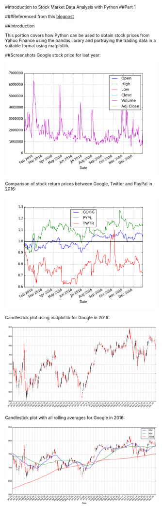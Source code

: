 #Introduction to Stock Market Data Analysis with Python
##Part 1

###Referenced from this [blogpost](https://ntguardian.wordpress.com/2016/09/19/introduction-stock-market-data-python-1/)

##Introduction

This portion covers how Python can be used to obtain stock prices from Yahoo Finance using the pandas library and portraying the trading data in a suitable format
using matplotlib.

##Screenshots
Google stock price for last year:

![Google stock price for 2016](/figure_1.png)

Comparison of stock return prices between Google, Twitter and PayPal in 2016:

![Stock returns for 2016](/figure_2.png)

Candlestick plot using matplotlib for Google in 2016:

![Candlestick plot](/figure_3.png)

Candlestick plot with all rolling averages for Google in 2016:

![Rolling averages](/figure_5.png)